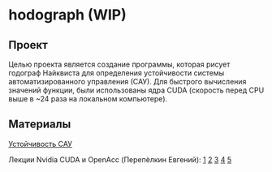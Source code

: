 # hodograph (WIP)

## Проект
Целью проекта является создание программы, которая рисует годограф Найквиста для определения устойчивости системы автоматизированного управления (САУ). Для быстрого вычисления значений функции, были использованы ядра CUDA (скорость перед CPU выше в ~24 раза на локальном компьютере). 

## Материалы
<a href="./lectures/lecture_1.pdf">Устойчивость САУ</a>

Лекции Nvidia CUDA и OpenAcc (Перепѐлкин Евгений):
<a href="./lectures/cuda/lecture_1.pdf">1</a>
<a href="./lectures/cuda/lecture_2.pdf">2</a>
<a href="./lectures/cuda/lecture_3.pdf">3</a>
<a href="./lectures/cuda/lecture_4.pdf">4</a>
<a href="./lectures/cuda/lecture_5.pdf">5</a>
